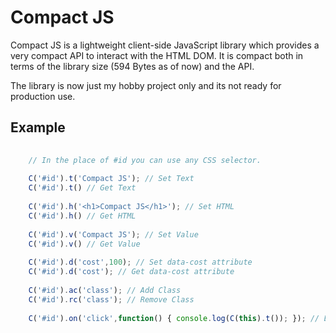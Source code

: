 # Compact JS

Compact JS is a lightweight client-side JavaScript library which provides a very compact API to interact with the HTML DOM. It is compact both in terms of the library size (594 Bytes as of now) and the API.  

The library is now just my hobby project only and its not ready for production use.

## Example 

```javascript
    
    // In the place of #id you can use any CSS selector. 
    
    C('#id').t('Compact JS'); // Set Text
    C('#id').t() // Get Text
    
    C('#id').h('<h1>Compact JS</h1>'); // Set HTML
    C('#id').h() // Get HTML
    
    C('#id').v('Compact JS'); // Set Value
    C('#id').v() // Get Value
    
    C('#id').d('cost',100); // Set data-cost attribute
    C('#id').d('cost'); // Get data-cost attribute
    
    C('#id').ac('class'); // Add Class
    C('#id').rc('class'); // Remove Class
    
    C('#id').on('click',function() { console.log(C(this).t()); }); // Event Handling
    
    
 ```
